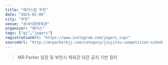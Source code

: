 ```yaml
---
title: "예거스컵 부천"
date: "2025-02-08"
city: "부천"
venue: "송내사회체육관"
organizer: "예거스"
tags: ["gi","jagers"]
registrationUrl: "https://www.instagram.com/jagers_cup/"
sourceUrl: "http://mrparkerbjj.com/category/jiujitsu-competition-schedule/"
---
```


> MR Parker 일정 및 부천시 체육관 대관 공지 기반 정리
